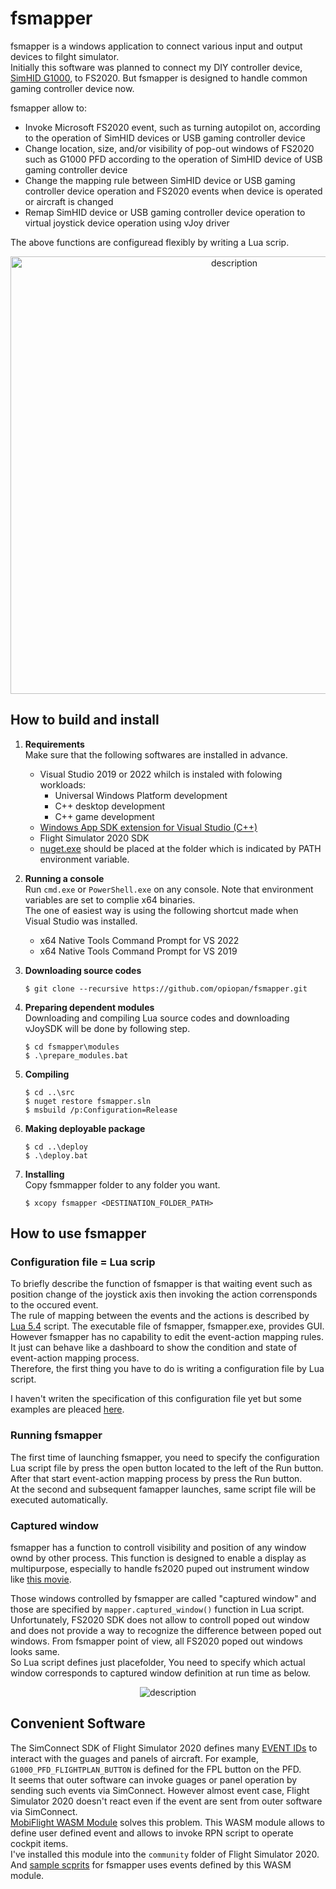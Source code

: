 fsmapper
===
fsmapper is a windows application to connect various input and output devices to filght simulator.<br>
Initially this software was planned to connect my DIY controller device, [SimHID G1000](https://github.com/opiopan/simhid-g1000), to FS2020.
But fsmapper is designed to handle common gaming controller device now.

fsmapper allow to:
- Invoke Microsoft FS2020 event, such as turning autopilot on, according to the operation of SimHID devices or USB gaming controller device
- Change location, size, and/or visibility of pop-out windows of FS2020 such as G1000 PFD according to the operation of SimHID device of USB gaming controller device
- Change the mapping rule between SimHID device or USB gaming controller device operation and FS2020 events when device is operated or aircraft is changed
- Remap SimHID device or USB gaming controller device operation to virtual joystick device operation using vJoy driver

The above functions are configuread flexibly by writing a Lua scrip.

<p align="center">
<img alt="description" src="https://raw.githubusercontent.com/wiki/opiopan/fsmapper/images/fsmapper.png" width=700>
</p>

## How to build and install
1. **Requirements**<br>
Make sure that the following softwares are installed in advance.
    - Visual Studio 2019 or 2022 whilch is instaled with folowing workloads:
        - Universal Windows Platform development
        - C++ desktop development
        - C++ game development
    - [Windows App SDK extension for Visual Studio (C++)](https://docs.microsoft.com/en-us/windows/apps/windows-app-sdk/downloads)
    - Flight Simulator 2020 SDK 
    - [nuget.exe](https://www.nuget.org/downloads) should be placed at the folder which is indicated by PATH environment variable.

2. **Running a console**<br>
Run ```cmd.exe``` or ```PowerShell.exe``` on any console. Note that environment variables are set to complie x64 binaries.<br>
The one of easiest way is using the following shortcut made when Visual Studio was installed.
    - x64 Native Tools Command Prompt for VS 2022
    - x64 Native Tools Command Prompt for VS 2019


2. **Downloading source codes**<br>
    ```shell
    $ git clone --recursive https://github.com/opiopan/fsmapper.git
    ```

3. **Preparing dependent modules**<br>
    Downloading and compiling Lua source codes and downloading vJoySDK will be done by following step.<br>
    ```shell
    $ cd fsmapper\modules
    $ .\prepare_modules.bat
    ```

4. **Compiling**
    ```shell
    $ cd ..\src
    $ nuget restore fsmapper.sln
    $ msbuild /p:Configuration=Release
    ```
5. **Making deployable package**
    ```shell
    $ cd ..\deploy
    $ .\deploy.bat
    ```

6. **Installing**<br>
    Copy fsmmapper folder to any folder you want.
    ```shell
    $ xcopy fsmapper <DESTINATION_FOLDER_PATH>
    ```
## How to use fsmapper

### Configuration file = Lua scrip
To briefly describe the function of fsmapper is that waiting event such as position change of the joystick axis then invoking the action corrensponds to the occured event.<br> 
The rule of mapping between the events and the actions is described by [Lua 5.4](https://www.lua.org/manual/5.4/manual.html) script.
The executable file of fsmapper, fsmapper.exe, provides GUI. However fsmapper has no capability to edit the event-action mapping rules. It just can behave like a dashboard to show the condition and state of event-action mapping process.<br>
Therefore, the first thing you have to do is writing a configuration file by Lua script.

I haven't writen the specification of this configuration file yet but some examples are pleaced [here](samples).

### Running fsmapper
The first time of launching fsmapper, you need to specify the configuration Lua script file by press the open button located to the left of the Run button. After that start event-action mapping process by press the Run button.<br>
At the second and subsequent famapper launches, same script file will be executed automatically.

### Captured window
fsmapper has a function to controll visibility and position of any window ownd by other process. This function is designed to enable a display as multipurpose, especially to handle fs2020 puped out instrument window like [this movie](https://raw.githubusercontent.com/wiki/opiopan/simhid-g1000/images/movie.gif).

Those windows controlled by fsmapper are called "captured window" and those are specified by ```mapper.captured_window()``` function in Lua script.<br>
Unfortunately, FS2020 SDK does not allow to controll poped out window and does not provide a way to recognize the difference between poped out windows. From fsmapper point of view, all FS2020 poped out windows looks same.<br>
So Lua script defines just placefolder, You need to specify which actual window corresponds to captured window definition at run time as below.

<p align="center">
<img alt="description" src="https://raw.githubusercontent.com/wiki/opiopan/fsmapper/images/captured_window.gif">
</p>

## Convenient Software
The SimConnect SDK of Flight Simulator 2020 defines many [EVENT IDs](https://docs.flightsimulator.com/html/index.htm#t=Programming_Tools%2FSimVars%2FEvent_IDs.htm) to interact with the guages and panels of aircraft. 
For example, ```G1000_PFD_FLIGHTPLAN_BUTTON``` is defined for the FPL button on the PFD.<br>
It seems that outer software can invoke guages or panel operation by sending such events via SimConnect. However almost event case, Flight Simulator 2020 doesn't react even if the event are sent from outer software via SimConnect.<br>
[MobiFlight WASM Module](https://github.com/MobiFlight/MobiFlight-WASM-Module) solves this problem.
This WASM module allows to define user defined event and allows to invoke RPN script to operate cockpit items.<br>
I've installed this module into the ```community``` folder of Flight Simulator 2020.
And [sample scprits](samples) for fsmapper uses events defined by this WASM module.<br>
